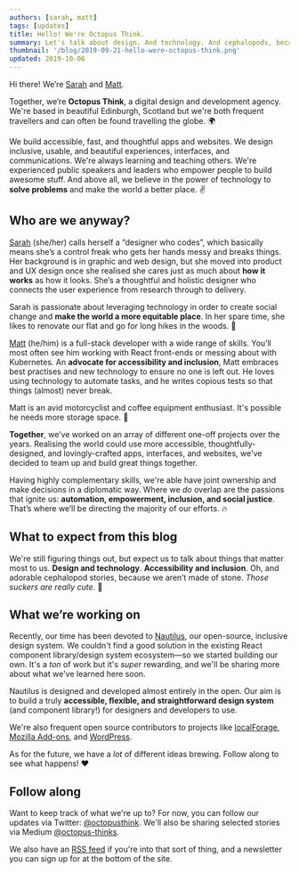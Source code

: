 ```yaml
---
authors: [sarah, matt]
tags: [updates]
title: Hello! We're Octopus Think.
summary: Let's talk about design. And technology. And cephalopods, because we can't always be that serious.
thumbnail: '/blog/2019-09-21-hello-were-octopus-think.png'
updated: 2019-10-06
---
```


Hi there! We’re [Sarah](https://triggersandsparks.com) and [Matt](https://tofumatt.com).

Together, we’re **Octopus Think**, a digital design and development agency. We're based in beautiful Edinburgh, Scotland but we're both frequent travellers and can often be found travelling the globe. 🌍

We build accessible, fast, and thoughtful apps and websites. We design inclusive, usable, and beautiful experiences, interfaces, and communications. We're always learning and teaching others. We're experienced public speakers and leaders who empower people to build awesome stuff. And above all, we believe in the power of technology to **solve problems** and make the world a better place. ✌️

## Who are we anyway?

[Sarah](https://twitter.com/sarahsemark) (she/her) calls herself a “designer who codes”, which basically means she’s a control freak who gets her hands messy and breaks things. Her background is in graphic and web design, but she moved into product and UX design once she realised she cares just as much about **how it works** as how it looks. She’s a thoughtful and holistic designer who connects the user experience from research through to delivery.

Sarah is passionate about leveraging technology in order to create social change and **make the world a more equitable place**. In her spare time, she likes to renovate our flat and go for long hikes in the woods. 🌳

[Matt](https://twitter.com/tofumatt) (he/him) is a full-stack developer with a wide range of skills. You’ll most often see him working with React front-ends or messing about with Kubernetes. An **advocate for accessibility and inclusion**, Matt embraces best practises and new technology to ensure no one is left out. He loves using technology to automate tasks, and he writes copious tests so that things (almost) never break.

Matt is an avid motorcyclist and coffee equipment enthusiast. It's possible he needs more storage space. 🛵

**Together**, we’ve worked on an array of different one-off projects over the years. Realising the world could use more accessible, thoughtfully-designed, and lovingly-crafted apps, interfaces, and websites, we've decided to team up and build great things together.

Having highly complementary skills, we're able have joint ownership and make decisions in a diplomatic way. Where we *do* overlap are the passions that ignite us: **automation, empowerment, inclusion, and social justice**. That’s where we’ll be directing the majority of our efforts. 🔥

## What to expect from this blog

We're still figuring things out, but expect us to talk about things that matter most to us. **Design and technology**. **Accessibility and inclusion**. Oh, and adorable cephalopod stories, because we aren’t made of stone. *Those suckers are really cute.* 🐙

## What we’re working on

Recently, our time has been devoted to [Nautilus](https://nautilus.octopusthink.com/), our open-source, inclusive design system. We couldn't find a good solution in the existing React component library/design system ecosystem—so we started building our own. It's a _ton_ of work but it's _super_ rewarding, and we'll be sharing more about what we've learned here soon.

Nautilus is designed and developed almost entirely in the open. Our aim is to build a truly **accessible, flexible, and straightforward design system** (and component library!) for designers and developers to use.

We're also frequent open source contributors to projects like [localForage](https://github.com/localForage/localForage), [Mozilla Add-ons](https://github.com/mozilla/addons-frontend/), and [WordPress](https://github.com/WordPress/gutenberg).

As for the future, we have a _lot_ of different ideas brewing. Follow along to see what happens! ❤️

## Follow along

Want to keep track of what we're up to? For now, you can follow our updates via Twitter: [@octopusthink](https://twitter.com/octopusthink). We'll also be sharing selected stories via Medium [@octopus-thinks](https://medium.com/octopus-thinks).

We also have an [RSS feed](https://octopusthink.com/blog/rss.xml) if you're into that sort of thing, and a newsletter you can sign up for at the bottom of the site.
